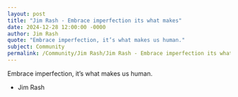 ```yaml
---
layout: post
title: "Jim Rash - Embrace imperfection its what makes"
date: 2024-12-28 12:00:00 -0000
author: Jim Rash
quote: "Embrace imperfection, it’s what makes us human."
subject: Community
permalink: /Community/Jim Rash/Jim Rash - Embrace imperfection its what makes
---
```


Embrace imperfection, it’s what makes us human.

- Jim Rash
